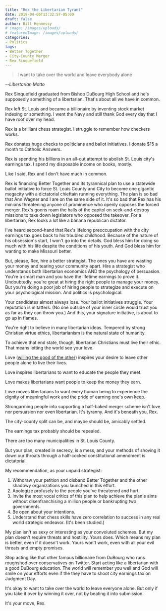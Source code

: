 ```yaml
---
title: "Rex the Libertarian Tyrant"
date: 2019-04-06T13:32:57-05:00
draft: false
author: Bill Hennessy
# image: /images/uploads/
# featuredImage: /images/uploads/
categories: 
- Politics
tags:
- Better Together
- City-County Merger
- Rex Sinquefield
---
```

> I want to take over the world and leave everybody alone

--*Libertarian Motto*

Rex Sinquefield graduated from Bishop DuBourg High School and he's supposedly something of a libertarian. That's about all we have in common.

Rex left St. Louis and became a billionaire by inventing stock market indexing or something. I went the Navy and still thank God every day that I have roof over my head. 

Rex is a brilliant chess strategist. I struggle to remember how checkers works. 

Rex donates huge checks to politicians and ballot initiatives. I donate $15 a month to Catholic Answers. 

Rex is spending his billions in an all-out attempt to abolish St. Louis city's earnings tax. I spend my disposable income on books, mostly. 

Like I said, Rex and I don't have much in common. 

Rex is financing Better Together and its tyrannical plan to use a statewide ballot initiative to force St. Louis County and City to become one gigantic megacity with a dictatorial chieftain running everything. The plan is so bad that Ann Wagner and I are on the same side of it. It's so bad that Rex has his minions threatening anyone of prominence who openly opposes the forced merger. Rex's goons roam the halls of the capitol on seek-and-destroy missions to take down legislators who opposed the takeover. For a libertarian, Rex looks a lot like a banana republican dictator. 

I've heard second-hand that Rex's lifelong preoccupation with the city earnings tax goes back to his troubled childhood. Because of the nature of his obsession's start, I won't go into the details. God bless him for doing so much with his life despite the conditions of his youth. And God bless him for wanting to make Missouri better. 

But, please, Rex, hire a better strategist. The ones you have are wasting your money and tearing your community apart. Hire a strategist who understands both libertarian economics AND the psychology of persuasion. You're a smart man and you have the lifetime earnings to prove it. Undoubtedly, you're great at hiring the right people to manage your money. But you're doing a poor job of hiring people to strategize and execute on your psychological mission. And politics is psychological. 

Your candidates almost always lose. Your ballot initiatives struggle. Your reputation is in tatters. (No one outside of your inner circle would trust you as far as they can throw you.) And this, your signature initiative, is about to go up in flames. 

You're right to believe in many libertarian ideas. Tempered by strong Christian virtue ethics, libertarianism is the natural state of humanity. 

To achieve that end state, though, libertarian Christians must live their ethic. That means letting the world see your love. 

Love ([willing the good of the other](https://www.hennessysview.com/posts/2019/love-is-an-act-of-will/)) inspires your desire to leave other people alone to live their lives. 

Love inspires libertarians to want to educate the people they meet. 

Love makes libertarians want people to keep the money they earn. 

Love moves libertarians to want every human being to experience the dignity of meaningful work and the pride of earning one's own keep. 

Strongarming people into supporting a half-baked merger scheme isn't love nor persuasion nor even libertarian. It's tyranny. And it's beneath you, Rex. 

The city-county split can be, and maybe should be, amicably settled. 

The earnings tax probably should be repealed. 

There are too many municipalities in St. Louis County. 

But your plan, created in secrecy, is a mess, and your methods of shoving it down our throats through a half-cocked constitutional amendment is dictatorial. 

My recommendation, as your unpaid strategist:

1. Withdraw your petition and disband Better Together and the other shadowy organizations you launched in this effort.
2. Apologize profusely to the people you've threatened and hurt.
3. Invite the most vocal critics of this plan to help achieve the plan's aims without disenfranchising a million people or bankrupting two governments.
4. Be open about your intentions.
5. Understand that chess skills have zero correlation to success in any real world strategic endeavor. (It's been studied.)

My plan isn't as sexy or interesting as your convoluted schemes. But my plan doesn't require threats and hostility. Yours does. Which means my plan is better, even if it doesn't work. Yours won't work, even with all your evil threats and empty promises. 

Stop acting like that other famous billionaire from DuBourg who runs roughshod over conservatives on Twitter. Start acting like a libertarian with a good DuBourg education. The world will remember you well and God will smile on your efforts even if the they have to shoot city earnings tax on Judgment Day. 

It's okay to want to take over the world to leave everyone alone. But only if you take it over by winning it over, not by beating it into submission. 

It's your move, Rex. 
